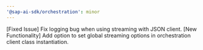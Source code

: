 ```yaml
---
'@sap-ai-sdk/orchestration': minor
---
```


[Fixed Issue] Fix logging bug when using streaming with JSON client.
[New Functionality] Add option to set global streaming options in orchestration client class instantiation.